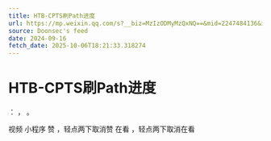 ```yaml
---
title: HTB-CPTS刷Path进度
url: https://mp.weixin.qq.com/s?__biz=MzIzODMyMzQxNQ==&mid=2247484136&idx=1&sn=281999648e5c3e806e1836ed1fc38fe7
source: Doonsec's feed
date: 2024-09-16
fetch_date: 2025-10-06T18:21:33.318274
---
```


# HTB-CPTS刷Path进度

：
，
。

视频
小程序
赞
，轻点两下取消赞
在看
，轻点两下取消在看